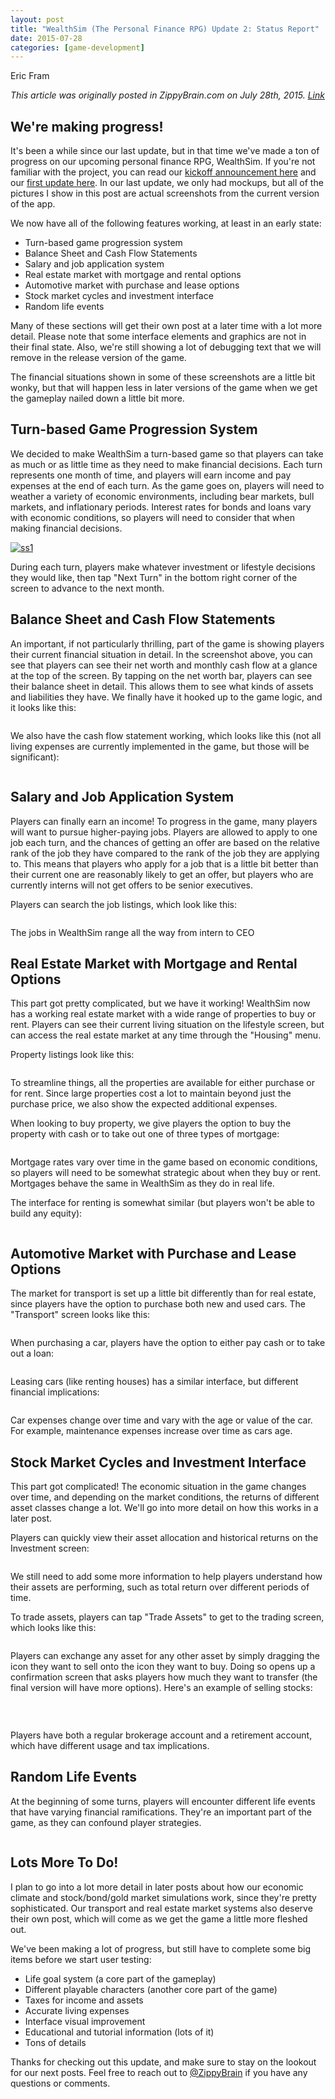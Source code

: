 ```yaml
---
layout: post
title: "WealthSim (The Personal Finance RPG) Update 2: Status Report"
date: 2015-07-28
categories: [game-development]
---
```

Eric Fram

<em> This article was originally posted in ZippyBrain.com on July 28th, 2015. [Link](http://zippybrain.com/2015/07/wealthsim-update-2/) </em>

<h2>We're making progress!</h2>

It's been a while since our last update, but in that time we've made a ton of progress on our upcoming personal finance RPG, WealthSim. If you're not familiar with the project, you can read our <a href="http://zippybrain.com/2015/04/personal-finance-education-rpg/">kickoff announcement here</a> and our <a href="http://zippybrain.com/2015/05/personal-finance-rpg-update-1-gameplay-introduction-and-concept-screens/">first update here</a>. In our last update, we only had mockups, but all of the pictures I show in this post are actual screenshots from the current version of the app.

We now have all of the following features working, at least in an early state:
<ul>
	<li>Turn-based game progression system</li>
	<li>Balance Sheet and Cash Flow Statements</li>
	<li>Salary and job application system</li>
	<li>Real estate market with mortgage and rental options</li>
	<li>Automotive market with purchase and lease options</li>
	<li>Stock market cycles and investment interface</li>
	<li>Random life events</li>
</ul>
Many of these sections will get their own post at a later time with a lot more detail. Please note that some interface elements and graphics are not in their final state. Also, we're still showing a lot of debugging text that we will remove in the release version of the game.

The financial situations shown in some of these screenshots are a little bit wonky, but that will happen less in later versions of the game when we get the gameplay nailed down a little bit more.

<h2>Turn-based Game Progression System</h2>

We decided to make WealthSim a turn-based game so that players can take as much or as little time as they need to make financial decisions. Each turn represents one month of time, and players will earn income and pay expenses at the end of each turn. As the game goes on, players will need to weather a variety of economic environments, including bear markets, bull markets, and inflationary periods. Interest rates for bonds and loans vary with economic conditions, so players will need to consider that when making financial decisions.

<a href="http://zippybrain.com/wp-content/uploads/2015/07/ss11.jpg"><img class="aligncenter size-large wp-image-2073" src="http://zippybrain.com/wp-content/uploads/2015/07/ss11-584x1024.jpg" alt="ss1"  /></a> <p>During each turn, players make whatever investment or lifestyle decisions they would like, then tap "Next Turn" in the bottom right corner of the screen to advance to the next month.</p>

<h2>Balance Sheet and Cash Flow Statements</h2>

An important, if not particularly thrilling, part of the game is showing players their current financial situation in detail. In the screenshot above, you can see that players can see their net worth and monthly cash flow at a glance at the top of the screen. By tapping on the net worth bar, players can see their balance sheet in detail. This allows them to see what kinds of assets and liabilities they have. We finally have it hooked up to the game logic, and it looks like this:

<a href="http://zippybrain.com/wp-content/uploads/2015/07/ss2.jpg"><img class="aligncenter wp-image-2074 size-large" src="http://zippybrain.com/wp-content/uploads/2015/07/ss2-584x1024.jpg" alt=""  /></a>

We also have the cash flow statement working, which looks like this (not all living expenses are currently implemented in the game, but those will be significant):

<a href="http://zippybrain.com/wp-content/uploads/2015/07/ss3.jpg"><img class="aligncenter wp-image-2075 size-large" src="http://zippybrain.com/wp-content/uploads/2015/07/ss3-584x1024.jpg" alt=""  /></a>

<h2>Salary and Job Application System</h2>

Players can finally earn an income! To progress in the game, many players will want to pursue higher-paying jobs. Players are allowed to apply to one job each turn, and the chances of getting an offer are based on the relative rank of the job they have compared to the rank of the job they are applying to. This means that players who apply for a job that is a little bit better than their current one are reasonably likely to get an offer, but players who are currently interns will not get offers to be senior executives.

Players can search the job listings, which look like this:

<a href="http://zippybrain.com/wp-content/uploads/2015/07/ss4.jpg"><img class="aligncenter wp-image-2076 size-large" src="http://zippybrain.com/wp-content/uploads/2015/07/ss4-584x1024.jpg" alt=""  /></a>

The jobs in WealthSim range all the way from intern to CEO

<h2>Real Estate Market with Mortgage and Rental Options</h2>

This part got pretty complicated, but we have it working! WealthSim now has a working real estate market with a wide range of properties to buy or rent. Players can see their current living situation on the lifestyle screen, but can access the real estate market at any time through the "Housing" menu.

Property listings look like this:

<a href="http://zippybrain.com/wp-content/uploads/2015/07/ss5.jpg"><img class="aligncenter wp-image-2077 size-large" src="http://zippybrain.com/wp-content/uploads/2015/07/ss5-584x1024.jpg" alt=""  /></a>

To streamline things, all the properties are available for either purchase or for rent. Since large properties cost a lot to maintain beyond just the purchase price, we also show the expected additional expenses.

When looking to buy property, we give players the option to buy the property with cash or to take out one of three types of mortgage:

<a href="http://zippybrain.com/wp-content/uploads/2015/07/ss6.jpg"><img class="aligncenter wp-image-2078 size-large" src="http://zippybrain.com/wp-content/uploads/2015/07/ss6-584x1024.jpg" alt=""  /></a>

Mortgage rates vary over time in the game based on economic conditions, so players will need to be somewhat strategic about when they buy or rent. Mortgages behave the same in WealthSim as they do in real life.

The interface for renting is somewhat similar (but players won't be able to build any equity):

<a href="http://zippybrain.com/wp-content/uploads/2015/07/ss7.jpg"><img class="aligncenter wp-image-2079 size-large" src="http://zippybrain.com/wp-content/uploads/2015/07/ss7-584x1024.jpg" alt=""  /></a>

<h2>Automotive Market with Purchase and Lease Options</h2>

The market for transport is set up a little bit differently than for real estate, since players have the option to purchase both new and used cars. The "Transport" screen looks like this:

<a href="http://zippybrain.com/wp-content/uploads/2015/07/ss8.jpg"><img class="aligncenter wp-image-2080 size-large" src="http://zippybrain.com/wp-content/uploads/2015/07/ss8-584x1024.jpg" alt=""  /></a>

When purchasing a car, players have the option to either pay cash or to take out a loan:

<a href="http://zippybrain.com/wp-content/uploads/2015/07/ss9.jpg"><img class="aligncenter wp-image-2081 size-large" src="http://zippybrain.com/wp-content/uploads/2015/07/ss9-584x1024.jpg" alt=""  /></a>

Leasing cars (like renting houses) has a similar interface, but different financial implications:

<a href="http://zippybrain.com/wp-content/uploads/2015/07/ss10.jpg"><img class="aligncenter wp-image-2082 size-large" src="http://zippybrain.com/wp-content/uploads/2015/07/ss10-584x1024.jpg" alt=""  /></a>

Car expenses change over time and vary with the age or value of the car. For example, maintenance expenses increase over time as cars age.

<h2>Stock Market Cycles and Investment Interface</h2>

This part got complicated! The economic situation in the game changes over time, and depending on the market conditions, the returns of different asset classes change a lot. We'll go into more detail on how this works in a later post.

Players can quickly view their asset allocation and historical returns on the Investment screen:

<a href="http://zippybrain.com/wp-content/uploads/2015/07/SS11.jpg"><img class="aligncenter wp-image-2083 size-large" src="http://zippybrain.com/wp-content/uploads/2015/07/SS11-584x1024.jpg" alt=""  /></a>

We still need to add some more information to help players understand how their assets are performing, such as total return over different periods of time.

To trade assets, players can tap "Trade Assets" to get to the trading screen, which looks like this:

<a href="http://zippybrain.com/wp-content/uploads/2015/07/SS12.jpg"><img class="aligncenter wp-image-2084 size-large" src="http://zippybrain.com/wp-content/uploads/2015/07/SS12-584x1024.jpg" alt=""  /></a>

Players can exchange any asset for any other asset by simply dragging the icon they want to sell onto the icon they want to buy. Doing so opens up a confirmation screen that asks players how much they want to transfer (the final version will have more options). Here's an example of selling stocks:

<a href="http://zippybrain.com/wp-content/uploads/2015/07/SS13.jpg"><img class="aligncenter wp-image-2085 size-large" src="http://zippybrain.com/wp-content/uploads/2015/07/SS13-584x1024.jpg" alt=""  /></a>

&nbsp;

Players have both a regular brokerage account and a retirement account, which have different usage and tax implications.

<h2>Random Life Events</h2>

At the beginning of some turns, players will encounter different life events that have varying financial ramifications. They're an important part of the game, as they can confound player strategies.

<a href="http://zippybrain.com/wp-content/uploads/2015/07/SS14.jpg"><img class="aligncenter wp-image-2086 size-large" src="http://zippybrain.com/wp-content/uploads/2015/07/SS14-584x1024.jpg" alt=""  /></a>

<h2>Lots More To Do!</h2>

I plan to go into a lot more detail in later posts about how our economic climate and stock/bond/gold market simulations work, since they're pretty sophisticated. Our transport and real estate market systems also deserve their own post, which will come as we get the game a little more fleshed out.

We've been making a lot of progress, but still have to complete some big items before we start user testing:

<ul>
	<li>Life goal system (a core part of the gameplay)</li>
	<li>Different playable characters (another core part of the game)</li>
	<li>Taxes for income and assets</li>
	<li>Accurate living expenses</li>
	<li>Interface visual improvement</li>
	<li>Educational and tutorial information (lots of it)</li>
	<li>Tons of details</li>
</ul>

Thanks for checking out this update, and make sure to stay on the lookout for our next posts. Feel free to reach out to <a href="https://twitter.com/ZippyBrain">@ZippyBrain</a> if you have any questions or comments.
